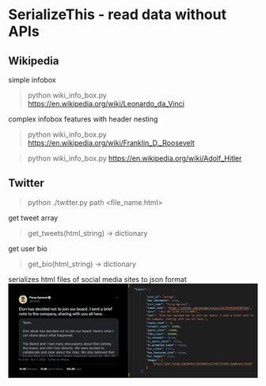 # SerializeThis - read data without APIs

## Wikipedia

simple infobox
> python wiki_info_box.py https://en.wikipedia.org/wiki/Leonardo_da_Vinci

complex infobox features with header nesting
> python wiki_info_box.py https://en.wikipedia.org/wiki/Franklin_D._Roosevelt

> python wiki_info_box.py https://en.wikipedia.org/wiki/Adolf_Hitler

## Twitter

> python ./twitter.py path <file_name.html>

get tweet array
>get_tweets(html_string) -> dictionary

get user bio
>get_bio(html_string) -> dictionary

serializes html files of social media sites to json format
![alt text](yes.png)

